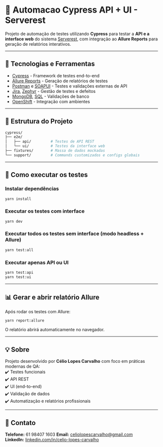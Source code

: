 # 🧪 Automacao Cypress API + UI - Serverest

Projeto de automação de testes utilizando **Cypress** para testar a **API e a interface web** do sistema [Serverest](https://front.serverest.dev/), com integração ao **Allure Reports** para geração de relatórios interativos.

---

## 🔧 Tecnologias e Ferramentas

- [Cypress](https://www.cypress.io/) - Framework de testes end-to-end
- [Allure Reports](https://docs.qameta.io/allure/) - Geração de relatórios de testes
- [Postman](https://www.postman.com/) e [SOAPUI](https://www.soapui.org/) - Testes e validações externas de API
- [Jira](https://www.atlassian.com/software/jira), [Zephyr](https://zephyrdocs.atlassian.net/) - Gestão de testes e defeitos
- [MongoDB](https://www.mongodb.com/), [SQL](https://www.mysql.com/) - Validações de banco
- [OpenShift](https://www.redhat.com/openshift) - Integração com ambientes

---

## 📁 Estrutura do Projeto

```bash
cypress/
├── e2e/
│   ├── api/         # Testes de API REST
│   └── ui/          # Testes da interface web
├── fixtures/        # Massa de dados mockadas
└── support/         # Commands customizados e configs globais
```

---

## 🚀 Como executar os testes

### Instalar dependências

```bash
yarn install
```

### Executar os testes com interface

```bash
yarn dev
```

### Executar todos os testes sem interface (modo headless + Allure)

```bash
yarn test:all
```

### Executar apenas API ou UI

```bash
yarn test:api
yarn test:ui
```

---

## 📊 Gerar e abrir relatório Allure

Após rodar os testes com Allure:

```bash
yarn report:allure
```

O relatório abrirá automaticamente no navegador.

---

## 💡 Sobre

Projeto desenvolvido por **Célio Lopes Carvalho** com foco em práticas modernas de QA:  
✔️ Testes funcionais  
✔️ API REST  
✔️ UI (end-to-end)  
✔️ Validação de dados  
✔️ Automatização e relatórios profissionais

---

## 📢 Contato

**Telefone:** 61 98407 1603
**Email:** celiolopescarvalho@gmail.com  
**LinkedIn:** [linkedin.com/in/celio-lopes-carvalho](https://www.linkedin.com/in/celio-lopes-carvalho/)
